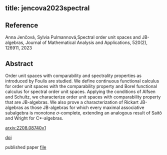 title: jencova2023spectral
---


## Reference

Anna Jenčová, Sylvia Pulmannová,Spectral order unit spaces and JB-algebras, Journal of Mathematical Analysis and Applications, 520(2), 126911, 2023

## Abstract 
  Order unit spaces with comparability and spectrality properties as introduced
by Foulis are studied. We define continuous functional calculus for order unit
spaces with the comparability property and Borel functional calculus for
spectral order unit spaces. Applying the conditions of Alfsen and Schultz, we
characterize order unit spaces with comparability property that are
JB-algebras. We also prove a characterization of Rickart JB-algebras as those
JB-algebras for which every maximal associative subalgebra is monotone
$\sigma$-complete, extending an analogous result of Saitô and Wright for
C\*-algebras.

    

[arxiv:2208.08740v1](https://arxiv.org/abs/2208.08740v1)

[doi](https://doi.org/10.1016/j.jmaa.2022.126911)

published paper [file](jencova2023spectral/published.pdf)

